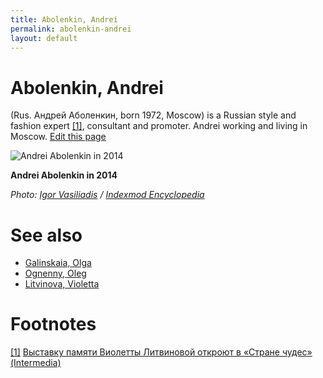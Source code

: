 ```yaml
---
title: Abolenkin, Andrei
permalink: abolenkin-andrei
layout: default
---
```


# Abolenkin, Andrei

(Rus. Андрей Аболенкин, born 1972, Moscow) is a Russian style and fashion expert <span id="a1">[\[1\]](#f1)</span>, consultant and promoter. Andrei working and living in Moscow. [Edit this page](http://prose.io/#indexmod/encyclopedia/edit/master/abolenkin-andrei.md)

![Andrei Abolenkin in 2014](/images/andrei-abolenkin-by-igor-vasiliadis-2014.jpg)

**Andrei Abolenkin in 2014**

*Photo: [Igor Vasiliadis](igor-vasiliadis.md) / [Indexmod Encyclopedia](indexmod.club)*


# See also

- [Galinskaia, Olga](galinskaia-olga.md)
- [Ognenny, Oleg](ognenny-oleg.md)
- [Litvinova, Violetta](litvinova-violetta.md)

# Footnotes

[[1]](#a1) <span id="f1"></span> [Выставку памяти Виолетты Литвиновой откроют в «Стране чудес» (Intermedia)](http://www.intermedia.ru/news/286753)
